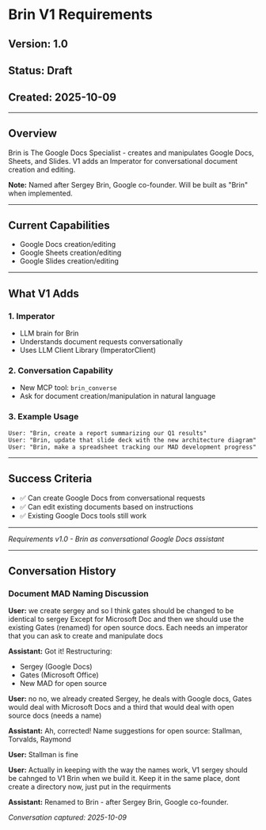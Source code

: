 # Brin V1 Requirements

## Version: 1.0
## Status: Draft
## Created: 2025-10-09

---

## Overview

Brin is The Google Docs Specialist - creates and manipulates Google Docs, Sheets, and Slides. V1 adds an Imperator for conversational document creation and editing.

**Note:** Named after Sergey Brin, Google co-founder. Will be built as "Brin" when implemented.

---

## Current Capabilities

- Google Docs creation/editing
- Google Sheets creation/editing
- Google Slides creation/editing

---

## What V1 Adds

### 1. Imperator
- LLM brain for Brin
- Understands document requests conversationally
- Uses LLM Client Library (ImperatorClient)

### 2. Conversation Capability
- New MCP tool: `brin_converse`
- Ask for document creation/manipulation in natural language

### 3. Example Usage
```
User: "Brin, create a report summarizing our Q1 results"
User: "Brin, update that slide deck with the new architecture diagram"
User: "Brin, make a spreadsheet tracking our MAD development progress"
```

---

## Success Criteria

- ✅ Can create Google Docs from conversational requests
- ✅ Can edit existing documents based on instructions
- ✅ Existing Google Docs tools still work

---

*Requirements v1.0 - Brin as conversational Google Docs assistant*

---

## Conversation History

### Document MAD Naming Discussion

**User:** we create sergey and so I think gates should be changed to be identical to sergey Except for Microsoft Doc and then we should use the existing Gates (renamed) for open source docs. Each needs an imperator that you can ask to create and manipulate docs

**Assistant:** Got it! Restructuring:
- Sergey (Google Docs)
- Gates (Microsoft Office)
- New MAD for open source

**User:** no no, we already created Sergey, he deals with Google docs, Gates would deal with Microsoft Docs and a third that would deal with open source docs (needs a name)

**Assistant:** Ah, corrected! Name suggestions for open source: Stallman, Torvalds, Raymond

**User:** Stallman is fine

**User:** Actually in keeping with the way the names work, V1 sergey should be cahnged to V1 Brin when we build it. Keep it in the same place, dont create a directory now, just put in the requirments

**Assistant:** Renamed to Brin - after Sergey Brin, Google co-founder.

*Conversation captured: 2025-10-09*
